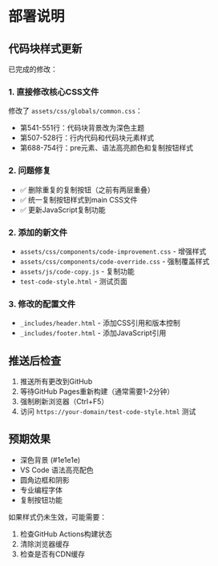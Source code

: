 # 部署说明

## 代码块样式更新

已完成的修改：

### 1. 直接修改核心CSS文件
修改了 `assets/css/globals/common.css`：
- 第541-551行：代码块背景改为深色主题
- 第507-528行：行内代码和代码块元素样式
- 第688-754行：pre元素、语法高亮颜色和复制按钮样式

### 2. 问题修复
- ✅ 删除重复的复制按钮（之前有两层重叠）
- ✅ 统一复制按钮样式到main CSS文件
- ✅ 更新JavaScript复制功能

### 2. 添加的新文件
- `assets/css/components/code-improvement.css` - 增强样式
- `assets/css/components/code-override.css` - 强制覆盖样式
- `assets/js/code-copy.js` - 复制功能
- `test-code-style.html` - 测试页面

### 3. 修改的配置文件
- `_includes/header.html` - 添加CSS引用和版本控制
- `_includes/footer.html` - 添加JavaScript引用

## 推送后检查

1. 推送所有更改到GitHub
2. 等待GitHub Pages重新构建（通常需要1-2分钟）
3. 强制刷新浏览器（Ctrl+F5）
4. 访问 `https://your-domain/test-code-style.html` 测试

## 预期效果

- 深色背景 (#1e1e1e)
- VS Code 语法高亮配色
- 圆角边框和阴影
- 专业编程字体
- 复制按钮功能

如果样式仍未生效，可能需要：
1. 检查GitHub Actions构建状态
2. 清除浏览器缓存
3. 检查是否有CDN缓存